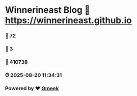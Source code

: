# Winnerineast Blog :link: https://winnerineast.github.io 
### :page_facing_up: [72](https://winnerineast.github.io/tag.html) 
### :speech_balloon: 3 
### :hibiscus: 410738 
### :alarm_clock: 2025-08-20 11:34:31 
### Powered by :heart: [Gmeek](https://github.com/Meekdai/Gmeek)

